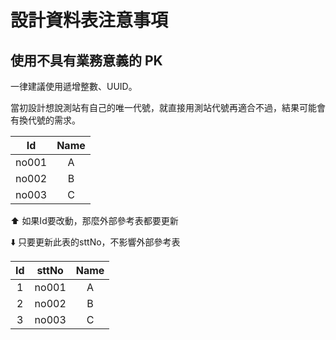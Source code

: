 # 設計資料表注意事項

## 使用不具有業務意義的 PK

一律建議使用遞增整數、UUID。

當初設計想說測站有自己的唯一代號，就直接用測站代號再適合不過，結果可能會有換代號的需求。

| Id    | Name |
| ----- | :--: |
| no001 |  A   |
| no002 |  B   |
| no003 |  C   |

:arrow_up: 如果Id要改動，那麼外部參考表都要更新

:arrow_down: 只要更新此表的sttNo，不影響外部參考表

| Id  | sttNo | Name |
| :-: | :---: | :--: |
|  1  | no001 |  A   |
|  2  | no002 |  B   |
|  3  | no003 |  C   |
